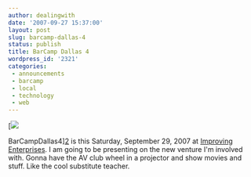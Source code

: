 ```yaml
---
author: dealingwith
date: '2007-09-27 15:37:00'
layout: post
slug: barcamp-dallas-4
status: publish
title: BarCamp Dallas 4
wordpress_id: '2321'
categories:
 - announcements
 - barcamp
 - local
 - technology
 - web
---
```


[![][1]

BarCampDallas4][2] is this Saturday, September 29, 2007 at [Improving
Enterprises][3]. I am going to be presenting on the new venture I'm involved
with. Gonna have the AV club wheel in a projector and show movies and stuff.
Like the cool substitute teacher.

   [1]: http://barcamp.org/f/dallas2.png

   [2]: http://barcamp.org/BarCampDallas4

   [3]: http://maps.google.com/maps?q=15950+Dallas+Pkwy,+Dallas,+TX+75248,+USA&ie=UTF8&z=16&iwloc=addr&om=1

